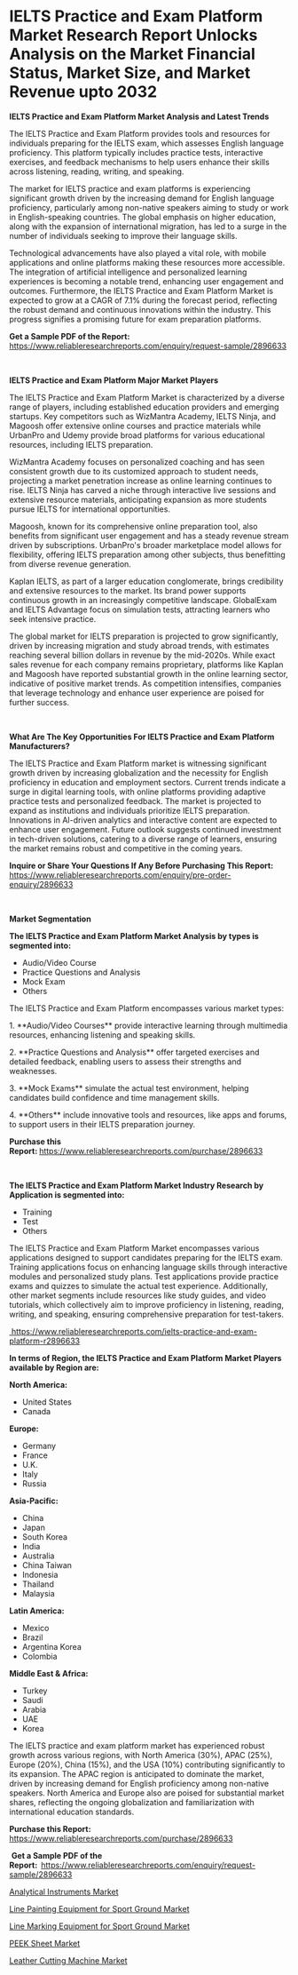 <p><h1>IELTS Practice and Exam Platform Market Research Report Unlocks Analysis on the Market Financial Status, Market Size, and Market Revenue upto 2032</h1></p><p><strong>IELTS Practice and Exam Platform Market Analysis and Latest Trends</strong></p>
<p><p>The IELTS Practice and Exam Platform provides tools and resources for individuals preparing for the IELTS exam, which assesses English language proficiency. This platform typically includes practice tests, interactive exercises, and feedback mechanisms to help users enhance their skills across listening, reading, writing, and speaking.</p><p>The market for IELTS practice and exam platforms is experiencing significant growth driven by the increasing demand for English language proficiency, particularly among non-native speakers aiming to study or work in English-speaking countries. The global emphasis on higher education, along with the expansion of international migration, has led to a surge in the number of individuals seeking to improve their language skills.</p><p>Technological advancements have also played a vital role, with mobile applications and online platforms making these resources more accessible. The integration of artificial intelligence and personalized learning experiences is becoming a notable trend, enhancing user engagement and outcomes. Furthermore, the IELTS Practice and Exam Platform Market is expected to grow at a CAGR of 7.1% during the forecast period, reflecting the robust demand and continuous innovations within the industry. This progress signifies a promising future for exam preparation platforms.</p></p>
<p><strong>Get a Sample PDF of the Report:&nbsp;</strong> <a href="https://www.reliableresearchreports.com/enquiry/request-sample/2896633?utm_campaign=28&utm_medium=2&utm_source=Github&utm_content=ia&utm_term=15032025&utm_id=ielts-practice-and-exam-platform">https://www.reliableresearchreports.com/enquiry/request-sample/2896633</a></p>
<p>&nbsp;</p>
<p><strong>IELTS Practice and Exam Platform Major Market Players</strong></p>
<p><p>The IELTS Practice and Exam Platform Market is characterized by a diverse range of players, including established education providers and emerging startups. Key competitors such as WizMantra Academy, IELTS Ninja, and Magoosh offer extensive online courses and practice materials while UrbanPro and Udemy provide broad platforms for various educational resources, including IELTS preparation.</p><p>WizMantra Academy focuses on personalized coaching and has seen consistent growth due to its customized approach to student needs, projecting a market penetration increase as online learning continues to rise. IELTS Ninja has carved a niche through interactive live sessions and extensive resource materials, anticipating expansion as more students pursue IELTS for international opportunities.</p><p>Magoosh, known for its comprehensive online preparation tool, also benefits from significant user engagement and has a steady revenue stream driven by subscriptions. UrbanPro's broader marketplace model allows for flexibility, offering IELTS preparation among other subjects, thus benefitting from diverse revenue generation.</p><p>Kaplan IELTS, as part of a larger education conglomerate, brings credibility and extensive resources to the market. Its brand power supports continuous growth in an increasingly competitive landscape. GlobalExam and IELTS Advantage focus on simulation tests, attracting learners who seek intensive practice.</p><p>The global market for IELTS preparation is projected to grow significantly, driven by increasing migration and study abroad trends, with estimates reaching several billion dollars in revenue by the mid-2020s. While exact sales revenue for each company remains proprietary, platforms like Kaplan and Magoosh have reported substantial growth in the online learning sector, indicative of positive market trends. As competition intensifies, companies that leverage technology and enhance user experience are poised for further success.</p></p>
<p>&nbsp;</p>
<p><strong>What Are The Key Opportunities For IELTS Practice and Exam Platform Manufacturers?</strong></p>
<p><p>The IELTS Practice and Exam Platform market is witnessing significant growth driven by increasing globalization and the necessity for English proficiency in education and employment sectors. Current trends indicate a surge in digital learning tools, with online platforms providing adaptive practice tests and personalized feedback. The market is projected to expand as institutions and individuals prioritize IELTS preparation. Innovations in AI-driven analytics and interactive content are expected to enhance user engagement. Future outlook suggests continued investment in tech-driven solutions, catering to a diverse range of learners, ensuring the market remains robust and competitive in the coming years.</p></p>
<p><strong>Inquire or Share Your Questions If Any Before Purchasing This Report:</strong> <a href="https://www.reliableresearchreports.com/enquiry/pre-order-enquiry/2896633?utm_campaign=28&utm_medium=2&utm_source=Github&utm_content=ia&utm_term=15032025&utm_id=ielts-practice-and-exam-platform">https://www.reliableresearchreports.com/enquiry/pre-order-enquiry/2896633</a></p>
<p>&nbsp;</p>
<p><strong>Market Segmentation</strong></p>
<p><strong>The IELTS Practice and Exam Platform Market Analysis by types is segmented into:</strong></p>
<p><ul><li>Audio/Video Course</li><li>Practice Questions and Analysis</li><li>Mock Exam</li><li>Others</li></ul></p>
<p><p>The IELTS Practice and Exam Platform encompasses various market types: </p><p>1. **Audio/Video Courses** provide interactive learning through multimedia resources, enhancing listening and speaking skills. </p><p>2. **Practice Questions and Analysis** offer targeted exercises and detailed feedback, enabling users to assess their strengths and weaknesses.</p><p>3. **Mock Exams** simulate the actual test environment, helping candidates build confidence and time management skills.</p><p>4. **Others** include innovative tools and resources, like apps and forums, to support users in their IELTS preparation journey.</p></p>
<p><strong>Purchase this Report:&nbsp;</strong><a href="https://www.reliableresearchreports.com/purchase/2896633?utm_campaign=28&utm_medium=2&utm_source=Github&utm_content=ia&utm_term=15032025&utm_id=ielts-practice-and-exam-platform">https://www.reliableresearchreports.com/purchase/2896633</a></p>
<p>&nbsp;</p>
<p><strong>The IELTS Practice and Exam Platform Market Industry Research by Application is segmented into:</strong></p>
<p><ul><li>Training</li><li>Test</li><li>Others</li></ul></p>
<p><p>The IELTS Practice and Exam Platform Market encompasses various applications designed to support candidates preparing for the IELTS exam. Training applications focus on enhancing language skills through interactive modules and personalized study plans. Test applications provide practice exams and quizzes to simulate the actual test experience. Additionally, other market segments include resources like study guides, and video tutorials, which collectively aim to improve proficiency in listening, reading, writing, and speaking, ensuring comprehensive preparation for test-takers.</p></p>
<p><a href="https://www.reliableresearchreports.com/ielts-practice-and-exam-platform-r2896633?utm_campaign=28&utm_medium=2&utm_source=Github&utm_content=ia&utm_term=15032025&utm_id=ielts-practice-and-exam-platform">&nbsp;https://www.reliableresearchreports.com/ielts-practice-and-exam-platform-r2896633</a></p>
<p><strong>In terms of Region, the IELTS Practice and Exam Platform Market Players available by Region are:</strong></p>
<p>
    <p> <strong> North America: </strong>
        <ul>
            <li>United States</li>
            <li>Canada</li>
        </ul>
        </p> 
    <p> <strong> Europe: </strong>
        <ul>
            <li>Germany</li>
            <li>France</li>
            <li>U.K.</li>
            <li>Italy</li>
            <li>Russia</li>
        </ul>
        </p> 
    <p> <strong> Asia-Pacific: </strong>
        <ul>
            <li>China</li>
            <li>Japan</li>
            <li>South Korea</li>
            <li>India</li>
            <li>Australia</li>
            <li>China Taiwan</li>
            <li>Indonesia</li>
            <li>Thailand</li>
            <li>Malaysia</li>
        </ul>
        </p> 
    <p> <strong> Latin America: </strong>
        <ul>
            <li>Mexico</li>
            <li>Brazil</li>
            <li>Argentina Korea</li>
            <li>Colombia</li>
        </ul>
        </p> 
    <p> <strong> Middle East & Africa: </strong>
        <ul>
            <li>Turkey</li>
            <li>Saudi</li>
            <li>Arabia</li>
            <li>UAE</li>
            <li>Korea</li>
        </ul>
    </p>
    </p>
<p><p>The IELTS practice and exam platform market has experienced robust growth across various regions, with North America (30%), APAC (25%), Europe (20%), China (15%), and the USA (10%) contributing significantly to its expansion. The APAC region is anticipated to dominate the market, driven by increasing demand for English proficiency among non-native speakers. North America and Europe also are poised for substantial market shares, reflecting the ongoing globalization and familiarization with international education standards.</p></p>
<p><strong>Purchase this Report: </strong><a href="https://www.reliableresearchreports.com/purchase/2896633?utm_campaign=28&utm_medium=2&utm_source=Github&utm_content=ia&utm_term=15032025&utm_id=ielts-practice-and-exam-platform">https://www.reliableresearchreports.com/purchase/2896633</a></p>
<p>&nbsp;<strong>Get a Sample PDF of the Report:&nbsp;&nbsp;</strong><a href="https://www.reliableresearchreports.com/enquiry/request-sample/2896633?utm_campaign=28&utm_medium=2&utm_source=Github&utm_content=ia&utm_term=15032025&utm_id=ielts-practice-and-exam-platform">https://www.reliableresearchreports.com/enquiry/request-sample/2896633</a></p>
<p><strong></strong></p>
<p><p><a href="https://github.com/okornevonywx/Market-Research-Report-List-1/blob/main/analytical-instruments-market.md?utm_campaign=28&utm_medium=2&utm_source=Github&utm_content=ia&utm_term=15032025&utm_id=ielts-practice-and-exam-platform">Analytical Instruments Market</a></p><p><a href="https://github.com/duzcupetriv/Market-Research-Report-List-1/blob/main/line-painting-equipment-for-sport-ground-market.md?utm_campaign=28&utm_medium=2&utm_source=Github&utm_content=ia&utm_term=15032025&utm_id=ielts-practice-and-exam-platform">Line Painting Equipment for Sport Ground Market</a></p><p><a href="https://github.com/abexjeliti/Market-Research-Report-List-1/blob/main/line-marking-equipment-for-sport-ground-market.md?utm_campaign=28&utm_medium=2&utm_source=Github&utm_content=ia&utm_term=15032025&utm_id=ielts-practice-and-exam-platform">Line Marking Equipment for Sport Ground Market</a></p><p><a href="https://github.com/luarbpurwal/Market-Research-Report-List-1/blob/main/peek-sheet-market.md?utm_campaign=28&utm_medium=2&utm_source=Github&utm_content=ia&utm_term=15032025&utm_id=ielts-practice-and-exam-platform">PEEK Sheet Market</a></p><p><a href="https://github.com/hervedeidadw/Market-Research-Report-List-1/blob/main/leather-cutting-machine-market.md?utm_campaign=28&utm_medium=2&utm_source=Github&utm_content=ia&utm_term=15032025&utm_id=ielts-practice-and-exam-platform">Leather Cutting Machine Market</a></p></p>